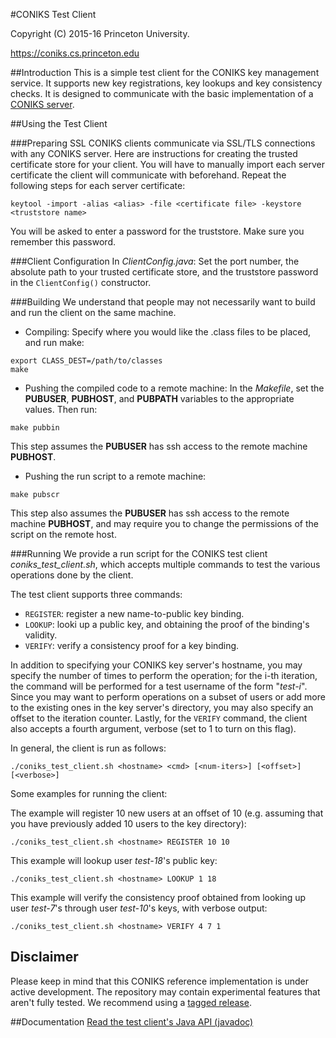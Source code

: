 #CONIKS Test Client

Copyright (C) 2015-16 Princeton University.

https://coniks.cs.princeton.edu

##Introduction
This is a simple test client for the CONIKS key management service. It supports new key registrations, key lookups and key consistency checks. It is designed to communicate with the basic implementation of a [CONIKS server](https://github.com/citp/coniks-ref-implementation/tree/master/coniks_server).

##Using the Test Client

###Preparing SSL
CONIKS clients communicate via SSL/TLS connections with any CONIKS server.
Here are instructions for creating the trusted certificate store for your client. You will have to manually import each server certificate the client will communicate with beforehand.
Repeat the following steps for each server certificate:
```
keytool -import -alias <alias> -file <certificate file> -keystore <truststore name>
```
You will be asked to enter a password for the truststore. Make sure you remember this password.

###Client Configuration
In *ClientConfig.java*: Set the port number, the absolute path to your trusted certificate store, and the truststore password in the ```ClientConfig()``` constructor.

###Building
We understand that people may not necessarily want to build and run the client on the same machine. 
- Compiling:
Specify where you would like the .class files to be placed, and run make:
```
export CLASS_DEST=/path/to/classes
make
```
- Pushing the compiled code to a remote machine:
In the *Makefile*, set the **PUBUSER**, **PUBHOST**, and **PUBPATH** variables to the appropriate values. Then run:
```
make pubbin
```
This step assumes the **PUBUSER** has ssh access to the remote machine **PUBHOST**.
- Pushing the run script to a remote machine:
```
make pubscr
```
This step also assumes the **PUBUSER** has ssh access to the remote machine **PUBHOST**, and may require you to change the permissions of the script on the remote host.

###Running
We provide a run script for the CONIKS test client *coniks_test_client.sh*, which accepts 
multiple commands to test the various operations done by the client.

The test client supports three commands: 
- ```REGISTER```: register a new name-to-public key binding.
- ```LOOKUP```: looki up a public key, and obtaining the proof of the binding's validity.
- ```VERIFY```: verify a consistency proof for a key binding. 

In addition to specifying your CONIKS key server's hostname, you may specify the number of times to perform the operation; for the i-th  iteration, the command will be performed for a test username of the form "*test-i*". Since you may want to perform operations on a subset of users or add more to the existing ones in the key server's directory, you may also specify an offset to the iteration counter. Lastly, for the ```VERIFY``` command, the client also accepts a fourth argument, verbose (set to 1 to turn on this flag).

In general, the client is run as follows:
```
./coniks_test_client.sh <hostname> <cmd> [<num-iters>] [<offset>] [<verbose>]
```

Some examples for running the client:

The example will register 10 new users at an offset of 10 (e.g. assuming that you have previously added 10 users to the key directory):
```
./coniks_test_client.sh <hostname> REGISTER 10 10
```

This example will lookup user *test-18*'s public key:
```
./coniks_test_client.sh <hostname> LOOKUP 1 18
```

This example will verify the consistency proof obtained from looking up user *test-7*'s through user *test-10*'s keys, with verbose output:
```
./coniks_test_client.sh <hostname> VERIFY 4 7 1
```

## Disclaimer
Please keep in mind that this CONIKS reference implementation is under active development. The repository may contain experimental features that aren't fully tested. We recommend using a [tagged release](https://github.com/citp/coniks-ref-implementation/releases).

##Documentation
[Read the test client's Java API (javadoc)](https://citp.github.io/coniks-ref-implementation/org/coniks/coniks_test_client/package-summary.html)